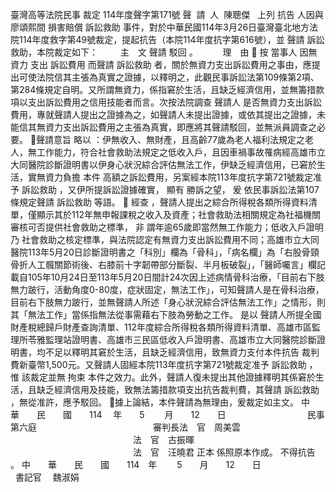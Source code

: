 臺灣高等法院民事
裁定
114年度聲字第171號
聲  請  人  陳聰傑  
上列
抗告
人因與廖頌熙間
損害賠償
訴訟救助
事件，對於中華民國114年3月26日臺灣臺北地方法院114年度救字第49號裁定，提起抗告（本院114年度抗字第616號），並
聲請
訴訟救助，本院裁定如下：
　　
主　文
聲請
駁回
。  
　　理　由

按
當事人
因無
資力
支出
訴訟費用
而聲請
訴訟救助
者，關於無資力支出訴訟費用之事由，應提出可使法院信其主張為真實之證據，以釋明之，此觀民事訴訟法第109條第2項、第284條規定自明。又所謂無資力，係指窘於生活，且缺乏經濟信用，並無籌措款項以支出訴訟費用之信用技能者而言。次按法院調查
聲請人
是否無資力支出訴訟費用，專就聲請人提出之證據為之，如聲請人未提出證據，或依其提出之證據，未能信其無資力支出訴訟費用之主張為真實，即應將其聲請駁回，並無派員調查之必要。
聲請意旨
略以
：伊無收入、無財產，且高齡77歲為老人福利法規定之老人，無工作能力，符合社會救助法規定之低收入戶，且因車禍事故罹病經高雄市立大同醫院診斷證明書以伊身心狀況綜合評估無法工作，伊缺乏經濟信用，已窘於生活，實無資力負擔
本件
高額之訴訟費用，另案經本院113年度抗字第721號裁定准予
訴訟救助
，又伊所提訴訟證據確實，
顯有
勝訴之望，
爰
依民事訴訟法第107條規定聲請
訴訟救助
等語。

經查
，聲請人提出之綜合所得稅各類所得資料清單，僅顯示其於112年無申報課稅之收入及資產；社會救助法相關規定為社福機關審核可否提供社會救助之標準，
非
謂年逾65歲即當然無工作能力；低收入戶證明
乃
社會救助之核定標準，與法院認定有無資力支出訴訟費用不同；高雄市立大同醫院113年5月20日診斷證明書之「科別」欄為「骨科」，「病名欄」為「右股骨頸骨折人工髖關節術後、右膝前十字韌帶部分斷裂、半月板破裂」，「醫師囑言」欄記載自105年10月24日至113年5月20日間計24次因上述病情骨科治療，「目前右下肢無力跛行，活動角度0-80度，症狀固定，無法工作」，可知聲請人是在骨科治療，目前右下肢無力跛行，並無聲請人所述「身心狀況綜合評估無法工作」之情形，則其「無法工作」當係指無法從事需藉右下肢為勞動之工作。
是以
聲請人所提全國財產稅總歸戶財產查詢清單、112年度綜合所得稅各類所得資料清單、高雄市區監理所苓雅監理站證明書、高雄市三民區低收入戶證明書、高雄市立大同醫院診斷證明書，均不足以釋明其窘於生活，且缺乏經濟信用，致無資力支付本件抗告
裁判
費新臺幣1,500元。又聲請人固經本院113年度抗字第721號裁定准予
訴訟救助
，
惟
該裁定並無
拘束
本件之效力。此外，聲請人復未提出其他證據釋明其係窘於生活，且缺乏經濟信用及技能，致無法籌措款項支出抗告裁判費，其聲請
訴訟救助
，無從准許，應予駁回。
據上論結，本件聲請為無理由，爰裁定如主文。
中　　華　　民　　國　　114 　年　　5 　　月　　12　　日
　　　　　　　　　民事第六庭　　
　　　　　　　　　　　審判長法　官　周美雲
　　　　　　　　　　　　　　法　官　古振暉
　　　　　　　　　　　　　　法　官　汪曉君
正本
係照原本作成。
不得抗告
。
中　　華　　民　　國　　114　年　 　5　　月　　12　　日
 　　　　　　　　　　　　　 
書記官
　魏淑娟